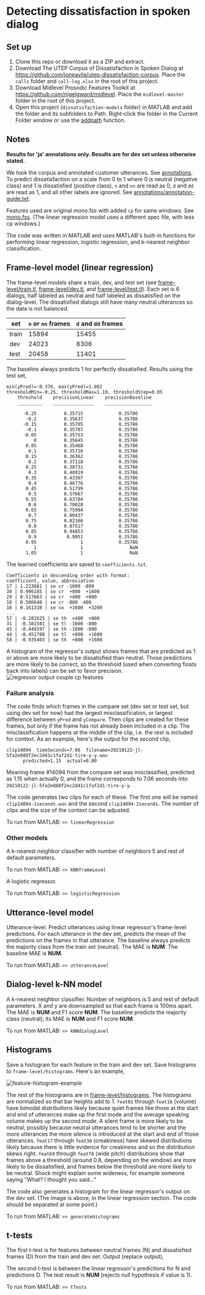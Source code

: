 # Detecting dissatisfaction in spoken dialog

## Set up

1. Clone this repo or download it as a ZIP and extract.
1. Download The UTEP Corpus of Dissatisfaction in Spoken Dialog at
   <https://github.com/joneavila/utep-dissatisfaction-corpus>. Place the `calls`
   folder and `call-log.xlsx` in the root of this project.
1. Download Midlevel Prosodic Features Toolkit at
   <https://github.com/nigelgward/midlevel>. Place the `midlevel-master` folder
   in the root of this project.
1. Open this project
(`dissatisfaction-models` folder) in MATLAB and add the folder and its subfolders to
   Path. Right-click the folder in the Current Folder window or use the
   [addpath](https://www.mathworks.com/help/matlab/ref/addpath.html) function.

## Notes

**Results for 'ja' annotations only. Results are for dev set unless otherwise stated.**

We took the corpus and annotated customer utterances. See [annotations](annotations). To predict dissatisfaction
on a scale from 0 to 1 where 0 is neutral (negative class) and 1 is dissatisfied
(positive class), `n` and `nn` are read as 0, `d` and `dd` are read as 1, and
all other labels are ignored. See [annotations/annotation-guide.txt](annotations/annotation-guide.txt).

Features used are original mono.fss with added `cp` for same windows. See
[mono.fss](mono.fss). (The linear regression model uses a different spec file,
with less cp windows.)

The code was written in MATLAB and uses MATLAB's built-in functions for
performing linear regression, logistic regression, and k-nearest neighbor
classification.

## Frame-level model (linear regression)

The frame-level models share a train, dev, and test set (see [frame-level/train.tl](frame-level/train.tl),
[frame-level/dev.tl](frame-level/dev.tl), and [frame-level/test.tl](frame-level/test.tl)). Each set is 6
dialogs, half labeled as neutral and half labeled as dissatisfied on the
dialog-level. The dissatisfied dialogs still have many neutral utterances so the
data is not balanced.

set | `n` or `nn` frames | `d` and `dd` frames
---   | --- | ---
train | 15894 | 15455
dev   | 24023 |  8306
test  | 20458 | 11401

The baseline always predicts 1 for perfectly dissatisfied. Results using the
test set,

```NONE
min(yPred)=-0.370, max(yPred)=1.082
thresholdMin=-0.25, thresholdMax=1.10, thresholdStep=0.05
    threshold    precisionLinear    precisionBaseline
    _________    _______________    _________________

      -0.25          0.35715             0.35786     
       -0.2          0.35637             0.35786     
      -0.15          0.35705             0.35786     
       -0.1          0.35707             0.35786     
      -0.05          0.35753             0.35786     
          0          0.35645             0.35786     
       0.05          0.35468             0.35786     
        0.1          0.35716             0.35786     
       0.15          0.36362             0.35786     
        0.2          0.37118             0.35786     
       0.25          0.38731             0.35786     
        0.3          0.40919             0.35786     
       0.35          0.43307             0.35786     
        0.4          0.46776             0.35786     
       0.45          0.51799             0.35786     
        0.5          0.57667             0.35786     
       0.55          0.63784             0.35786     
        0.6          0.70028             0.35786     
       0.65          0.75994             0.35786     
        0.7          0.80437             0.35786     
       0.75          0.82166             0.35786     
        0.8          0.87517             0.35786     
       0.85          0.94853             0.35786     
        0.9           0.9951             0.35786     
       0.95                1             0.35786     
          1                1                 NaN     
       1.05                1                 NaN
```

The learned coefficients are saved to
`coefficients.txt`.

```NONE
Coefficients in descending order with format:
coefficient, value, abbreviation
17 | 1.223681 | se cr -1600 -800
30 | 0.996185 | se cr  +800  +1600
29 | 0.517663 | se cr  +400  +800
18 | 0.506640 | se cr -800 -400
16 | 0.161338 | se vo  +1600  +3200
...
57 | -0.281625 | se th  +400  +800
31 | -0.381581 | se tl -1600 -800
45 | -0.449197 | se th -1600 -800
44 | -0.451788 | se tl  +800  +1600
58 | -0.935403 | se th  +800  +1600
```

A histogram of the regressor's output shows frames that are predicted as 1 or
above are more likely to be dissatisfied than neutral. Those predictions are
more likely to be correct, so the threshold (used when converting floats back
into labels) can be set to favor precision.
![regressor output couple cp features](images/regressor-output-couple-cp.png)

### Failure analysis

The code finds which frames in the compare set (dev set or
test set, but using dev set for now) had the largest misclassification, or
largest difference between `yPred` and `yCompare`. Then clips are created for
these frames, but only if the frame has not already been included in a clip. The
misclassification happens at the middle of the clip, i.e. the rest is included
for context. As an example, here's the output for the second clip,

```NONE
clip14094  timeSeconds=7.06  filename=20210122-jl-5fa2e888f2ec2d41c1faf2d1-tire-y-y.wav
      predicted=1.15  actual=0.00
```

Meaning frame #14094 from the compare set was misclassified, predicted as 1.15 when
actually 0, and the frame corresponds to 7.06 seconds into
`20210122-jl-5fa2e888f2ec2d41c1faf2d1-tire-y-y`.

The code generates two clips for each of these. The first one will be named
`clip14094-1seconds.wav` and the second `clip14094-2seconds`. The number of clips and
the size of the context can be adjusted.

To run from MATLAB: `>> linearRegression`

### Other models

A k-nearest neighbor classifier with number of neighbors 5 and rest of default
parameters.

To run from MATLAB: `>> kNNframeLevel`

A logistic regressor.

To run from MATLAB: `>> logisticRegression`

## Utterance-level model

Utterance-level. Predict utterances using linear regressor's frame-level
predictions. For each utterance in the dev set, predicts the mean of the
predictions on the frames in that utterance. The baseline always predicts the
majority class from the train set (neutral). The MAE is **NUM**. The baseline MAE
is **NUM**.

To run from MATLAB: `>> utteranceLevel`

## Dialog-level k-NN model

A k-nearest neighbor classifier. Number of neighbors is 5 and rest of default
parameters. X and y are downsampled so that each frame is 100ms apart. The MAE
is **NUM** and F1 score **NUM**. The baseline predicts the majority class (neutral);
its MAE is **NUM** and F1 score **NUM**.

To run from MATLAB: `>> kNNdialogLevel`

## Histograms

Save a histogram for each feature in the train and dev set. Save histograms
to `frame-level/histograms`. Here's an example,

![feature-histogram-example](images/feature-histogram-example.png)

The rest of the histograms are in [frame-level/histograms](frame-level/histograms). The histograms are normalized so that bar heights add to 1. `feat01` through
`feat16` (volume) have bimodal distributions likely because quiet frames like
those at the start and end of utterances make up the first mode and the average
speaking volume makes up the second mode. A silent frame is more likely to be
neutral, possibly because neutral utterances tend to be shorter and the more
utterances the more silence is introduced at the start and end of those
utterances. `feat17` through `feat30` (creakiness) have skewed distributions likely
because there is little evidence for creakiness and so the distribution skews
right. `feat69` through `feat78` (wide pitch) distributions show that frames above a
threshold (around 0.8, depending on the window) are more likely to be
dissatisfied, and frames below the threshold are more likely to be neutral.
Shock might explain some wideness, for example someone saying "What? I thought
you said..."

The code also generates a histogram for the linear regressor's output on the dev
set. (The image is above, in the linear regression section. The code should be
separated at some point.)

To run from MATLAB: `>> generateHistograms`

## t-tests

The first t-test is for features between neutral frames (N) and dissatisfied
frames (D) from the
train and dev set. Output (replace output),

The second t-test is between the linear regressor's predictions for N and
predictions D. The test result is **NUM** (rejects null hypothesis if value is 1).

To run from MATLAB: `>> tTests`
